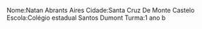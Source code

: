 Nome:Natan Abrants Aires
Cidade:Santa Cruz De Monte Castelo
Escola:Colégio estadual Santos Dumont
Turma:1 ano b
